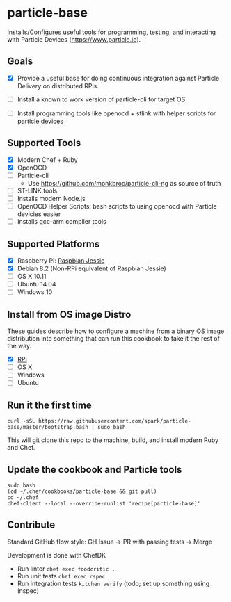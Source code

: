 # particle-base

Installs/Configures useful tools for programming, testing, and interacting with Particle Devices (https://www.particle.io).

Goals
---

- [x] Provide a useful base for doing continuous integration against Particle Delivery on distributed RPis.

- [ ] Install a known to work version of particle-cli for target OS

- [ ] Install programming tools like openocd + stlink with helper scripts for particle devices

Supported Tools
---

- [x] Modern Chef + Ruby
- [x] OpenOCD
- [ ] Particle-cli
  - Use https://github.com/monkbroc/particle-cli-ng as source of truth
- [ ] ST-LINK tools
- [ ] Installs modern Node.js
- [ ] OpenOCD Helper Scripts: bash scripts to using openocd with Particle devicies easier
- [ ] installs gcc-arm compiler tools

Supported Platforms
------------

- [x] Raspberry Pi: [Raspbian Jessie](https://www.raspberrypi.org/downloads/raspbian/)
- [x] Debian 8.2 (Non-RPi equivalent of Raspbian Jessie)
- [ ] OS X 10.11
- [ ] Ubuntu 14.04
- [ ] Windows 10

Install from OS image Distro
---

These guides describe how to configure a machine from a binary OS image distribution into something that can run this cookbook to take it the rest of the way.

- [x] [RPi](/doc/install-on-rpi-with-osx.md)
- [ ] OS X
- [ ] Windows
- [ ] Ubuntu

Run it the first time
---

    curl -sSL https://raw.githubusercontent.com/spark/particle-base/master/bootstrap.bash | sudo bash

This will git clone this repo to the machine, build, and install modern Ruby and Chef.

Update the cookbook and Particle tools
---

    sudo bash
    (cd ~/.chef/cookbooks/particle-base && git pull)
    cd ~/.chef
    chef-client --local --override-runlist 'recipe[particle-base]'

Contribute
---

Standard GitHub flow style: GH Issue -> PR with passing tests -> Merge

Development is done with ChefDK
- Run linter `chef exec foodcritic .`
- Run unit tests `chef exec rspec`
- Run integration tests `kitchen verify` (todo; set up something using inspec)
